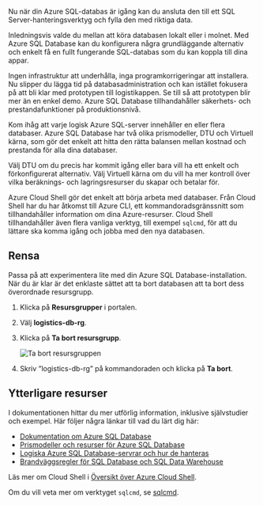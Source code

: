 Nu när din Azure SQL-databas är igång kan du ansluta den till ett SQL Server-hanteringsverktyg och fylla den med riktiga data.

Inledningsvis valde du mellan att köra databasen lokalt eller i molnet. Med Azure SQL Database kan du konfigurera några grundläggande alternativ och enkelt få en fullt fungerande SQL-databas som du kan koppla till dina appar.

Ingen infrastruktur att underhålla, inga programkorrigeringar att installera. Nu slipper du lägga tid på databasadministration och kan istället fokusera på att bli klar med prototypen till logistikappen. Se till så att prototypen blir mer än en enkel demo. Azure SQL Database tillhandahåller säkerhets- och prestandafunktioner på produktionsnivå.

Kom ihåg att varje logisk Azure SQL-server innehåller en eller flera databaser. Azure SQL Database har två olika prismodeller, DTU och Virtuell kärna, som gör det enkelt att hitta den rätta balansen mellan kostnad och prestanda för alla dina databaser.

Välj DTU om du precis har kommit igång eller bara vill ha ett enkelt och förkonfigurerat alternativ. Välj Virtuell kärna om du vill ha mer kontroll över vilka beräknings- och lagringsresurser du skapar och betalar för.

Azure Cloud Shell gör det enkelt att börja arbeta med databaser. Från Cloud Shell har du har åtkomst till Azure CLI, ett kommandoradsgränssnitt som tillhandahåller information om dina Azure-resurser. Cloud Shell tillhandahåller även flera vanliga verktyg, till exempel `sqlcmd`, för att du lättare ska komma igång och jobba med den nya databasen.

## <a name="cleanup"></a>Rensa

Passa på att experimentera lite med din Azure SQL Database-installation. När du är klar är det enklaste sättet att ta bort databasen att ta bort dess överordnade resursgrupp.

1. Klicka på **Resursgrupper** i portalen.

1. Välj **logistics-db-rg**.

1. Klicka på **Ta bort resursgrupp**.

    ![Ta bort resursgruppen](../media-draft/delete-rg.png)

1. Skriv ”logistics-db-rg” på kommandoraden och klicka på **Ta bort**.

## <a name="additional-resources"></a>Ytterligare resurser

I dokumentationen hittar du mer utförlig information, inklusive självstudier och exempel. Här följer några länkar till vad du lärt dig här:

- [Dokumentation om Azure SQL Database](https://docs.microsoft.com/azure/sql-database/)
- [Prismodeller och resurser för Azure SQL Database](https://docs.microsoft.com/azure/sql-database/sql-database-service-tiers)
- [Logiska Azure SQL Database-servrar och hur de hanteras](https://docs.microsoft.com/azure/sql-database/sql-database-logical-servers)
- [Brandväggsregler för SQL Database och SQL Data Warehouse](https://docs.microsoft.com/azure/sql-database/sql-database-firewall-configure)

Läs mer om Cloud Shell i [Översikt över Azure Cloud Shell](https://docs.microsoft.com/azure/cloud-shell/overview).

Om du vill veta mer om verktyget `sqlcmd`, se [sqlcmd](https://docs.microsoft.com/sql/tools/sqlcmd-utility?view=sql-server-2017).
